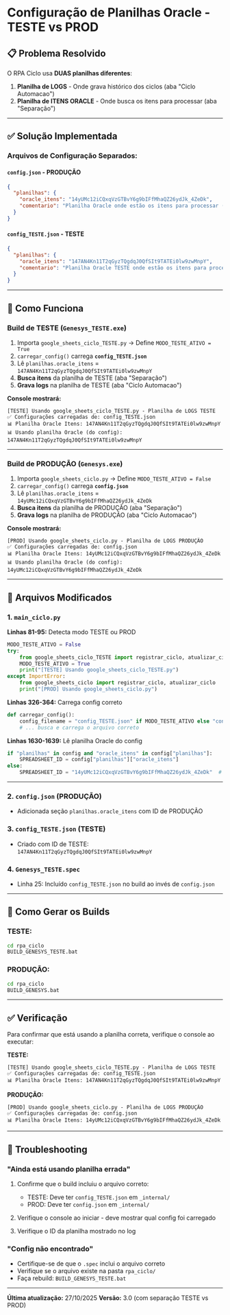 # Configuração de Planilhas Oracle - TESTE vs PROD

## 📋 Problema Resolvido

O RPA Ciclo usa **DUAS planilhas diferentes**:

1. **Planilha de LOGS** - Onde grava histórico dos ciclos (aba "Ciclo Automacao")
2. **Planilha de ITENS ORACLE** - Onde busca os itens para processar (aba "Separação")

---

## ✅ Solução Implementada

### **Arquivos de Configuração Separados:**

#### **`config.json`** - PRODUÇÃO
```json
{
  "planilhas": {
    "oracle_itens": "14yUMc12iCQxqVzGTBvY6g9bIFfMhaQZ26ydJk_4ZeDk",
    "comentario": "Planilha Oracle onde estão os itens para processar (aba Separação)"
  }
}
```

#### **`config_TESTE.json`** - TESTE
```json
{
  "planilhas": {
    "oracle_itens": "147AN4Kn11T2qGyzTQgdqJ0QfSIt9TATEi0lw9zwMnpY",
    "comentario": "Planilha Oracle TESTE onde estão os itens para processar (aba Separação)"
  }
}
```

---

## 🔄 Como Funciona

### **Build de TESTE** (`Genesys_TESTE.exe`)

1. Importa `google_sheets_ciclo_TESTE.py` → Define `MODO_TESTE_ATIVO = True`
2. `carregar_config()` carrega **`config_TESTE.json`**
3. Lê `planilhas.oracle_itens` = `147AN4Kn11T2qGyzTQgdqJ0QfSIt9TATEi0lw9zwMnpY`
4. **Busca itens** da planilha de TESTE (aba "Separação")
5. **Grava logs** na planilha de TESTE (aba "Ciclo Automacao")

**Console mostrará:**
```
[TESTE] Usando google_sheets_ciclo_TESTE.py - Planilha de LOGS TESTE
✅ Configurações carregadas de: config_TESTE.json
📊 Planilha Oracle Itens: 147AN4Kn11T2qGyzTQgdqJ0QfSIt9TATEi0lw9zwMnpY
📊 Usando planilha Oracle (do config): 147AN4Kn11T2qGyzTQgdqJ0QfSIt9TATEi0lw9zwMnpY
```

---

### **Build de PRODUÇÃO** (`Genesys.exe`)

1. Importa `google_sheets_ciclo.py` → Define `MODO_TESTE_ATIVO = False`
2. `carregar_config()` carrega **`config.json`**
3. Lê `planilhas.oracle_itens` = `14yUMc12iCQxqVzGTBvY6g9bIFfMhaQZ26ydJk_4ZeDk`
4. **Busca itens** da planilha de PRODUÇÃO (aba "Separação")
5. **Grava logs** na planilha de PRODUÇÃO (aba "Ciclo Automacao")

**Console mostrará:**
```
[PROD] Usando google_sheets_ciclo.py - Planilha de LOGS PRODUÇÃO
✅ Configurações carregadas de: config.json
📊 Planilha Oracle Itens: 14yUMc12iCQxqVzGTBvY6g9bIFfMhaQZ26ydJk_4ZeDk
📊 Usando planilha Oracle (do config): 14yUMc12iCQxqVzGTBvY6g9bIFfMhaQZ26ydJk_4ZeDk
```

---

## 📝 Arquivos Modificados

### **1. `main_ciclo.py`**

**Linhas 81-95:** Detecta modo TESTE ou PROD
```python
MODO_TESTE_ATIVO = False
try:
    from google_sheets_ciclo_TESTE import registrar_ciclo, atualizar_ciclo
    MODO_TESTE_ATIVO = True
    print("[TESTE] Usando google_sheets_ciclo_TESTE.py")
except ImportError:
    from google_sheets_ciclo import registrar_ciclo, atualizar_ciclo
    print("[PROD] Usando google_sheets_ciclo.py")
```

**Linhas 326-364:** Carrega config correto
```python
def carregar_config():
    config_filename = "config_TESTE.json" if MODO_TESTE_ATIVO else "config.json"
    # ... busca e carrega o arquivo correto
```

**Linhas 1630-1639:** Lê planilha Oracle do config
```python
if "planilhas" in config and "oracle_itens" in config["planilhas"]:
    SPREADSHEET_ID = config["planilhas"]["oracle_itens"]
else:
    SPREADSHEET_ID = "14yUMc12iCQxqVzGTBvY6g9bIFfMhaQZ26ydJk_4ZeDk"  # Fallback PROD
```

---

### **2. `config.json`** (PRODUÇÃO)
- Adicionada seção `planilhas.oracle_itens` com ID de PRODUÇÃO

### **3. `config_TESTE.json`** (TESTE)
- Criado com ID de TESTE: `147AN4Kn11T2qGyzTQgdqJ0QfSIt9TATEi0lw9zwMnpY`

### **4. `Genesys_TESTE.spec`**
- Linha 25: Incluído `config_TESTE.json` no build ao invés de `config.json`

---

## 🚀 Como Gerar os Builds

### **TESTE:**
```bash
cd rpa_ciclo
BUILD_GENESYS_TESTE.bat
```

### **PRODUÇÃO:**
```bash
cd rpa_ciclo
BUILD_GENESYS.bat
```

---

## ✅ Verificação

Para confirmar que está usando a planilha correta, verifique o console ao executar:

**TESTE:**
```
[TESTE] Usando google_sheets_ciclo_TESTE.py - Planilha de LOGS TESTE
✅ Configurações carregadas de: config_TESTE.json
📊 Planilha Oracle Itens: 147AN4Kn11T2qGyzTQgdqJ0QfSIt9TATEi0lw9zwMnpY
```

**PRODUÇÃO:**
```
[PROD] Usando google_sheets_ciclo.py - Planilha de LOGS PRODUÇÃO
✅ Configurações carregadas de: config.json
📊 Planilha Oracle Itens: 14yUMc12iCQxqVzGTBvY6g9bIFfMhaQZ26ydJk_4ZeDk
```

---

## 🔧 Troubleshooting

### "Ainda está usando planilha errada"

1. Confirme que o build incluiu o arquivo correto:
   - TESTE: Deve ter `config_TESTE.json` em `_internal/`
   - PROD: Deve ter `config.json` em `_internal/`

2. Verifique o console ao iniciar - deve mostrar qual config foi carregado

3. Verifique o ID da planilha mostrado no log

### "Config não encontrado"

- Certifique-se de que o `.spec` inclui o arquivo correto
- Verifique se o arquivo existe na pasta `rpa_ciclo/`
- Faça rebuild: `BUILD_GENESYS_TESTE.bat`

---

**Última atualização:** 27/10/2025
**Versão:** 3.0 (com separação TESTE vs PROD)
